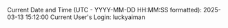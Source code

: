 Current Date and Time (UTC - YYYY-MM-DD HH:MM:SS formatted): 2025-03-13 15:12:00
Current User's Login: luckyaiman
